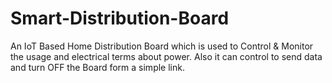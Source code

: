 # Smart-Distribution-Board
An IoT Based Home Distribution Board which is used to Control &amp; Monitor the usage and electrical terms about power. Also it can control to send data and turn OFF the Board form a simple link.
